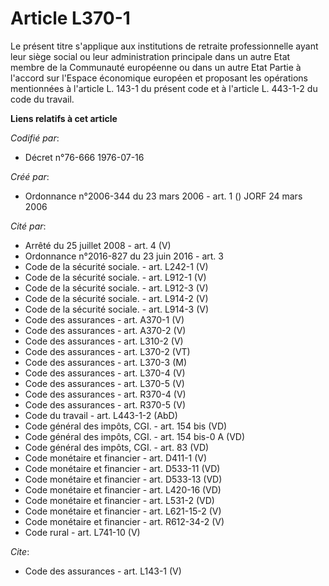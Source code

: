 # Article L370-1

Le présent titre s'applique aux institutions de retraite professionnelle ayant leur siège social ou leur administration
principale dans un autre Etat membre de la Communauté européenne ou dans un autre Etat Partie à l'accord sur l'Espace
économique européen et proposant les opérations mentionnées à l'article L. 143-1 du présent code et à l'article L. 443-1-2 du
code du travail.

**Liens relatifs à cet article**

_Codifié par_:

  - Décret n°76-666 1976-07-16

_Créé par_:

  - Ordonnance n°2006-344 du 23 mars 2006 - art. 1 () JORF 24 mars 2006

_Cité par_:

  - Arrêté du 25 juillet 2008 - art. 4 (V)
  - Ordonnance n°2016-827 du 23 juin 2016 - art. 3
  - Code de la sécurité sociale. - art. L242-1 (V)
  - Code de la sécurité sociale. - art. L912-1 (V)
  - Code de la sécurité sociale. - art. L912-3 (V)
  - Code de la sécurité sociale. - art. L914-2 (V)
  - Code de la sécurité sociale. - art. L914-3 (V)
  - Code des assurances - art. A370-1 (V)
  - Code des assurances - art. A370-2 (V)
  - Code des assurances - art. L310-2 (V)
  - Code des assurances - art. L370-2 (VT)
  - Code des assurances - art. L370-3 (M)
  - Code des assurances - art. L370-4 (V)
  - Code des assurances - art. L370-5 (V)
  - Code des assurances - art. R370-4 (V)
  - Code des assurances - art. R370-5 (V)
  - Code du travail - art. L443-1-2 (AbD)
  - Code général des impôts, CGI. - art. 154 bis (VD)
  - Code général des impôts, CGI. - art. 154 bis-0 A (VD)
  - Code général des impôts, CGI. - art. 83 (VD)
  - Code monétaire et financier - art. D411-1 (V)
  - Code monétaire et financier - art. D533-11 (VD)
  - Code monétaire et financier - art. D533-13 (VD)
  - Code monétaire et financier - art. L420-16 (VD)
  - Code monétaire et financier - art. L531-2 (VD)
  - Code monétaire et financier - art. L621-15-2 (V)
  - Code monétaire et financier - art. R612-34-2 (V)
  - Code rural - art. L741-10 (V)

_Cite_:

  - Code des assurances - art. L143-1 (V)
